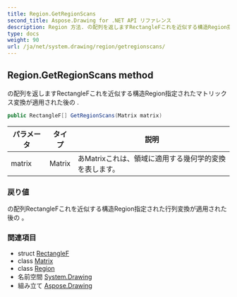 ```yaml
---
title: Region.GetRegionScans
second_title: Aspose.Drawing for .NET API リファレンス
description: Region 方法. の配列を返しますRectangleFこれを近似する構造Region指定されたマトリックス変換が適用された後の .
type: docs
weight: 90
url: /ja/net/system.drawing/region/getregionscans/
---
```

## Region.GetRegionScans method

の配列を返しますRectangleFこれを近似する構造Region指定されたマトリックス変換が適用された後の .

```csharp
public RectangleF[] GetRegionScans(Matrix matrix)
```

| パラメータ | タイプ | 説明 |
| --- | --- | --- |
| matrix | Matrix | あMatrixこれは、領域に適用する幾何学的変換を表します。 |

### 戻り値

の配列RectangleFこれを近似する構造Region指定された行列変換が適用された後の 。

### 関連項目

* struct [RectangleF](../../rectanglef/)
* class [Matrix](../../../system.drawing.drawing2d/matrix/)
* class [Region](../)
* 名前空間 [System.Drawing](../../region/)
* 組み立て [Aspose.Drawing](../../../)



